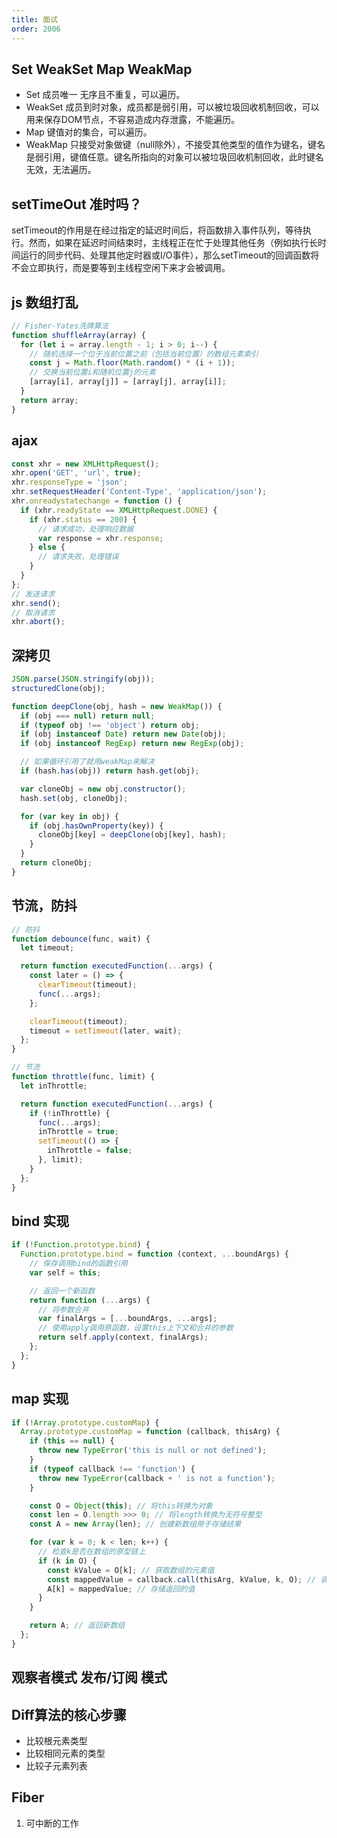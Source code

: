 ```yaml
---
title: 面试
order: 2006
---
```


## Set WeakSet Map WeakMap

- Set 成员唯一 无序且不重复，可以遍历。
- WeakSet 成员到时对象，成员都是弱引用，可以被垃圾回收机制回收，可以用来保存DOM节点，不容易造成内存泄露，不能遍历。
- Map 键值对的集合，可以遍历。
- WeakMap 只接受对象做键（null除外），不接受其他类型的值作为键名，键名是弱引用，键值任意。键名所指向的对象可以被垃圾回收机制回收，此时键名无效，无法遍历。

## setTimeOut 准时吗？

setTimeout的作用是在经过指定的延迟时间后，将函数排入事件队列，等待执行。然而，如果在延迟时间结束时，主线程正在忙于处理其他任务（例如执行长时间运行的同步代码、处理其他定时器或I/O事件），那么setTimeout的回调函数将不会立即执行，而是要等到主线程空闲下来才会被调用。

## js 数组打乱

```js
// Fisher-Yates洗牌算法
function shuffleArray(array) {
  for (let i = array.length - 1; i > 0; i--) {
    // 随机选择一个位于当前位置之前（包括当前位置）的数组元素索引
    const j = Math.floor(Math.random() * (i + 1));
    // 交换当前位置i和随机位置j的元素
    [array[i], array[j]] = [array[j], array[i]];
  }
  return array;
}
```

## ajax

```js
const xhr = new XMLHttpRequest();
xhr.open('GET', 'url', true);
xhr.responseType = 'json';
xhr.setRequestHeader('Content-Type', 'application/json');
xhr.onreadystatechange = function () {
  if (xhr.readyState == XMLHttpRequest.DONE) {
    if (xhr.status == 200) {
      // 请求成功，处理响应数据
      var response = xhr.response;
    } else {
      // 请求失败，处理错误
    }
  }
};
// 发送请求
xhr.send();
// 取消请求
xhr.abort();
```

## 深拷贝

```js
JSON.parse(JSON.stringify(obj));
structuredClone(obj);

function deepClone(obj, hash = new WeakMap()) {
  if (obj === null) return null;
  if (typeof obj !== 'object') return obj;
  if (obj instanceof Date) return new Date(obj);
  if (obj instanceof RegExp) return new RegExp(obj);

  // 如果循环引用了就用weakMap来解决
  if (hash.has(obj)) return hash.get(obj);

  var cloneObj = new obj.constructor();
  hash.set(obj, cloneObj);

  for (var key in obj) {
    if (obj.hasOwnProperty(key)) {
      cloneObj[key] = deepClone(obj[key], hash);
    }
  }
  return cloneObj;
}
```

## 节流，防抖

```js
// 防抖
function debounce(func, wait) {
  let timeout;

  return function executedFunction(...args) {
    const later = () => {
      clearTimeout(timeout);
      func(...args);
    };

    clearTimeout(timeout);
    timeout = setTimeout(later, wait);
  };
}

// 节流
function throttle(func, limit) {
  let inThrottle;

  return function executedFunction(...args) {
    if (!inThrottle) {
      func(...args);
      inThrottle = true;
      setTimeout(() => {
        inThrottle = false;
      }, limit);
    }
  };
}
```

## bind 实现

```js
if (!Function.prototype.bind) {
  Function.prototype.bind = function (context, ...boundArgs) {
    // 保存调用bind的函数引用
    var self = this;

    // 返回一个新函数
    return function (...args) {
      // 将参数合并
      var finalArgs = [...boundArgs, ...args];
      // 使用apply调用原函数，设置this上下文和合并的参数
      return self.apply(context, finalArgs);
    };
  };
}
```

## map 实现

```js
if (!Array.prototype.customMap) {
  Array.prototype.customMap = function (callback, thisArg) {
    if (this == null) {
      throw new TypeError('this is null or not defined');
    }
    if (typeof callback !== 'function') {
      throw new TypeError(callback + ' is not a function');
    }

    const O = Object(this); // 将this转换为对象
    const len = O.length >>> 0; // 将length转换为无符号整型
    const A = new Array(len); // 创建新数组用于存储结果

    for (var k = 0; k < len; k++) {
      // 检查k是否在数组的原型链上
      if (k in O) {
        const kValue = O[k]; // 获取数组的元素值
        const mappedValue = callback.call(thisArg, kValue, k, O); // 调用callback
        A[k] = mappedValue; // 存储返回的值
      }
    }

    return A; // 返回新数组
  };
}
```

## 观察者模式 发布/订阅 模式

## Diff算法的核心步骤

- 比较根元素类型
- 比较相同元素的类型
- 比较子元素列表

## Fiber
1. 可中断的工作